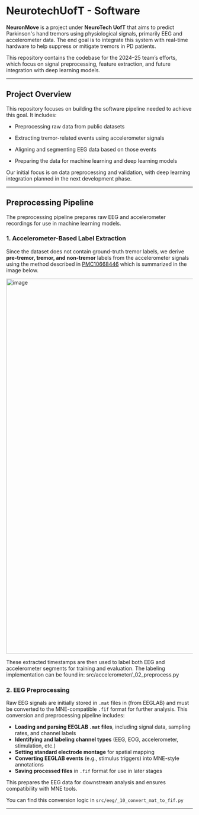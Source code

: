 # NeurotechUofT - Software

**NeuronMove** is a project under **NeuroTech UofT** that aims to predict Parkinson's hand tremors using physiological signals, primarily EEG and accelerometer data. The end goal is to integrate this system with real-time hardware to help suppress or mitigate tremors in PD patients.

This repository contains the codebase for the 2024–25 team’s efforts, which focus on signal preprocessing, feature extraction, and future integration with deep learning models.

---

## Project Overview

This repository focuses on building the software pipeline needed to achieve this goal. It includes:

- Preprocessing raw data from public datasets

- Extracting tremor-related events using accelerometer signals

- Aligning and segmenting EEG data based on those events

- Preparing the data for machine learning and deep learning models

Our initial focus is on data preprocessing and validation, with deep learning integration planned in the next development phase.

---

## Preprocessing Pipeline

The preprocessing pipeline prepares raw EEG and accelerometer recordings for use in machine learning models.

### 1. **Accelerometer-Based Label Extraction**

Since the dataset does not contain ground-truth tremor labels, we derive **pre-tremor, tremor, and non-tremor** labels from the accelerometer signals using the method described in [PMC10668446](https://pmc.ncbi.nlm.nih.gov/articles/PMC10668446/) which is summarized in the image below.

<img width="1578" height="1014" alt="image" src="https://github.com/user-attachments/assets/0033db3e-c63a-4314-ad96-1428f9933aa0" />


These extracted timestamps are then used to label both EEG and accelerometer segments for training and evaluation. The labeling implementation can be found in:
src/accelerometer/_02_preprocess.py


### 2. **EEG Preprocessing**

Raw EEG signals are initially stored in `.mat` files in (from EEGLAB) and must be converted to the MNE-compatible `.fif` format for further analysis. This conversion and preprocessing pipeline includes:

- **Loading and parsing EEGLAB `.mat` files**, including signal data, sampling rates, and channel labels  
- **Identifying and labeling channel types** (EEG, EOG, accelerometer, stimulation, etc.)
- **Setting standard electrode montage** for spatial mapping
- **Converting EEGLAB events** (e.g., stimulus triggers) into MNE-style annotations
- **Saving processed files** in `.fif` format for use in later stages

This prepares the EEG data for downstream analysis and ensures compatibility with MNE tools.

You can find this conversion logic in `src/eeg/_10_convert_mat_to_fif.py`

---

